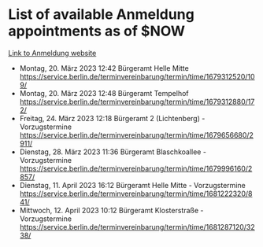 # List of available Anmeldung appointments as of $NOW
[Link to Anmeldung website](https://service.berlin.de/terminvereinbarung/termin/tag.php?termin=1&anliegen[]=120686&dienstleisterlist=122210,122217,327316,122219,327312,122227,327314,122231,327346,122243,327348,122254,122252,329742,122260,329745,122262,329748,122271,327278,122273,327274,122277,327276,330436,122280,327294,122282,327290,122284,327292,122291,327270,122285,327266,122286,327264,122296,327268,150230,329760,122297,327286,122294,327284,122312,329763,122314,329775,122304,327330,122311,327334,122309,327332,317869,122281,327352,122279,329772,122283,122276,327324,122274,327326,122267,329766,122246,327318,122251,327320,122257,327322,122208,327298,122226,327300&herkunft=http%3A%2F%2Fservice.berlin.de%2Fdienstleistung%2F120686%2F)
- Montag, 20. März 2023 12:42 Bürgeramt Helle Mitte https://service.berlin.de/terminvereinbarung/termin/time/1679312520/109/
- Montag, 20. März 2023 12:48 Bürgeramt Tempelhof https://service.berlin.de/terminvereinbarung/termin/time/1679312880/172/
- Freitag, 24. März 2023 12:18 Bürgeramt 2 (Lichtenberg) - Vorzugstermine https://service.berlin.de/terminvereinbarung/termin/time/1679656680/2911/
- Dienstag, 28. März 2023 11:36 Bürgeramt Blaschkoallee - Vorzugstermine https://service.berlin.de/terminvereinbarung/termin/time/1679996160/2857/
- Dienstag, 11. April 2023 16:12 Bürgeramt Helle Mitte - Vorzugstermine https://service.berlin.de/terminvereinbarung/termin/time/1681222320/841/
- Mittwoch, 12. April 2023 10:12 Bürgeramt Klosterstraße - Vorzugstermine https://service.berlin.de/terminvereinbarung/termin/time/1681287120/3238/
